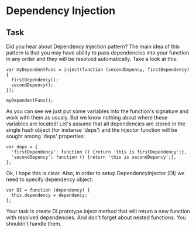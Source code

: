 Dependency Injection
=

## Task
Did you hear about Dependency Injection pattern? The main idea of this pattern is that you may have ability to pass dependencies into your function in any order and they will be resolved automatically. Take a look at this:

```
var myDependentFunc = inject(function (secondDepency, firstDependency) {
  firstDependency();
  secondDepency();
});

myDependentFunc();
```
As you can see we just put some variables into the function's signature and work with them as usualy. But we know nothing about where these variables are located! Let's assume that all dependencies are stored in the single hash object (for instanse 'deps') and the injector function will be sought among 'deps' properties:

```
var deps = {
  'firstDependency': function () {return 'this is firstDependency';},
  'secondDepency': function () {return 'this is secondDepency';},
};
```
Ok, I hope this is clear. Also, in order to setup DependencyInjector (DI) we need to specify dependency object:

```
var DI = function (dependency) {
  this.dependency = dependency;
};
```
Your task is create DI.prototype.inject method that will return a new function with resolved dependencies. And don't forget about nested functions. You shouldn't handle them.
